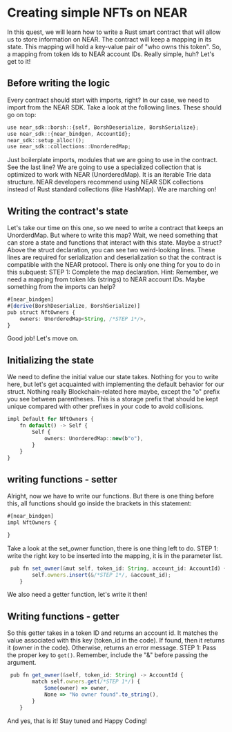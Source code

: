 # Creating simple NFTs on NEAR  
In this quest, we will learn how to write a Rust smart contract that will allow us to store information on NEAR. The contract will keep a mapping in its state. This mapping will hold a key-value pair of "who owns this token". So, a mapping from token Ids to NEAR account IDs. Really simple, huh? Let's get to it!

## Before writing the logic
Every contract should start with imports, right?
In our case, we need to import from the NEAR SDK. Take a look at the following lines. These should go on top:
```ts
use near_sdk::borsh::{self, BorshDeserialize, BorshSerialize};
use near_sdk::{near_bindgen, AccountId};
near_sdk::setup_alloc!();
use near_sdk::collections::UnorderedMap;
```
Just boilerplate imports, modules that we are going to use in the contract. See the last line? We are going to use a specialized collection that is optimized to work with NEAR (UnorderedMap). It is an iterable Trie data structure. NEAR developers recommend using NEAR SDK collections instead of Rust standard collections (like HashMap).
We are marching on!
## Writing the contract's state
Let's take our time on this one, so we need to write a contract that keeps an UnorderdMap. But where to write this map? Wait, we need something that can store a state and functions that interact with this state. Maybe a struct?
Above the struct declaration, you can see two weird-looking lines. These lines are required for serialization and deserialization so that the contract is compatible with the NEAR protocol.
There is only one thing for you to do in this subquest: 
STEP 1: Complete the map declaration.
Hint: Remember, we need a mapping from token Ids (strings) to NEAR account IDs. Maybe something from the imports can help?   
```ts
#[near_bindgen]
#[derive(BorshDeserialize, BorshSerialize)]
pub struct NftOwners {
    owners: UnorderedMap<String, /*STEP 1*/>,
}
```
Good job! Let's move on.

## Initializing the state
We need to define the initial value our state takes. Nothing for you to write here, but let's get acquainted with implementing the default behavior for our struct. Nothing really Blockchain-related here maybe, except the "o" prefix you see between parentheses. This is a storage prefix that should be kept unique compared with other prefixes in your code to avoid collisions. 
```ts
impl Default for NftOwners {
    fn default() -> Self {
        Self {
            owners: UnorderedMap::new(b"o"),
        }
    }
}
```
## writing functions - setter
Alright, now we have to write our functions. But there is one thing before this, all functions should go inside the brackets in this statement:
```ts
#[near_bindgen]
impl NftOwners {

}
```
Take a look at the set_owner function, there is one thing left to do. 
STEP 1: write the right key to be inserted into the mapping, it is in the parameter list.
```ts
 pub fn set_owner(&mut self, token_id: String, account_id: AccountId) {
        self.owners.insert(&/*STEP 1*/, &account_id);
    }
```
We also need a getter function, let's write it then!

## Writing functions - getter 
So this getter takes in a token ID and returns an account id. It matches the value associated with this key (token_id in the code). If found, then it returns it (owner in the code). Otherwise, returns an error message.
STEP 1: Pass the proper key to ```get()```. Remember, include the "&" before passing the argument. 
```ts
 pub fn get_owner(&self, token_id: String) -> AccountId {
        match self.owners.get(/*STEP 1*/) {
            Some(owner) => owner,
            None => "No owner found".to_string(),
        }
    }
```
And yes, that is it! Stay tuned and Happy Coding!
